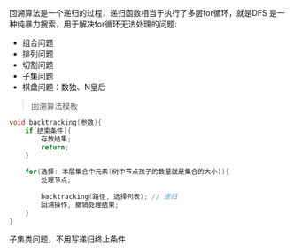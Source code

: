 回溯算法是一个递归的过程，递归函数相当于执行了多层for循环，就是DFS
是一种纯暴力搜索，用于解决for循环无法处理的问题: 
- 组合问题
- 排列问题
- 切割问题
- 子集问题
- 棋盘问题：数独、N皇后

> 回溯算法模板
```c++
void backtracking(参数){
    if(结束条件){
        存放结果;
        return;
    }
    
    for(选择: 本层集合中元素(树中节点孩子的数量就是集合的大小)){
        处理节点;
        
        backtracking(路径, 选择列表); // 递归
        回溯操作, 撤销处理结果;
    }
}
```


子集类问题，不用写递归终止条件

